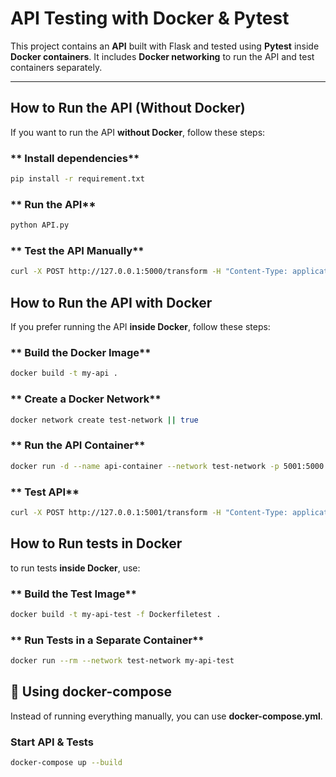 # API Testing with Docker & Pytest

This project contains an **API** built with Flask and tested using **Pytest** inside **Docker containers**. It includes **Docker networking** to run the API and test containers separately.

---

## **How to Run the API (Without Docker)**
If you want to run the API **without Docker**, follow these steps:

### ** Install dependencies**
```sh
pip install -r requirement.txt
```
### ** Run the API**
```sh
python API.py
```
### ** Test the API Manually**
```sh
curl -X POST http://127.0.0.1:5000/transform -H "Content-Type: application/json" -d '{"text": "hello"}'
```
## **How to Run the API with Docker**
If you prefer running the API **inside Docker**, follow these steps:

### **  Build the Docker Image**
```sh
docker build -t my-api .
```

### **  Create a Docker Network**
```sh
docker network create test-network || true
```

### ** Run the API Container**
```sh
docker run -d --name api-container --network test-network -p 5001:5000 my-api
```

### ** Test API**
```sh
curl -X POST http://127.0.0.1:5001/transform -H "Content-Type: application/json" -d '{"text": "hello"}'
```

## **How to Run tests in Docker**
to run tests **inside Docker**, use:

### **  Build the Test Image**
```sh
docker build -t my-api-test -f Dockerfiletest .
```

### ** Run Tests in a Separate Container**
```sh
docker run --rm --network test-network my-api-test
```

## 📌 **Using docker-compose**
Instead of running everything manually, you can use **docker-compose.yml**.

### **Start API & Tests**
```sh
docker-compose up --build
```
